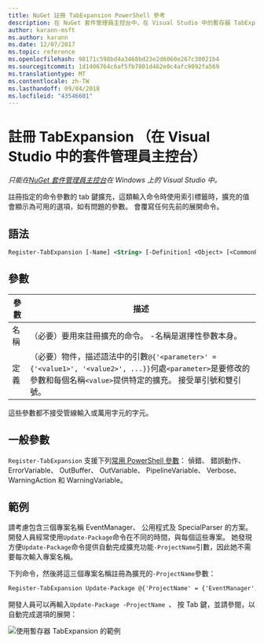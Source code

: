 ```yaml
---
title: NuGet 註冊 TabExpansion PowerShell 參考
description: 在 NuGet 套件管理員主控台中，在 Visual Studio 中的暫存器 TabExpansion PowerShell 命令參考。
author: karann-msft
ms.author: karann
ms.date: 12/07/2017
ms.topic: reference
ms.openlocfilehash: 98171c598bd4a3468bd23e2d6060e267c38021b4
ms.sourcegitcommit: 1d1406764c6af5fb7801d462e0c4afc9092fa569
ms.translationtype: MT
ms.contentlocale: zh-TW
ms.lasthandoff: 09/04/2018
ms.locfileid: "43546601"
---
```

# <a name="register-tabexpansion-package-manager-console-in-visual-studio"></a>註冊 TabExpansion （在 Visual Studio 中的套件管理員主控台）

*只能在[NuGet 套件管理員主控台](package-manager-console.md)在 Windows 上的 Visual Studio 中。*

註冊指定的命令參數的 tab 鍵擴充，這類輸入命令時使用索引標籤時，擴充的值會顯示為可用的選項，如有問題的參數。 會覆寫任何先前的展開命令。

## <a name="syntax"></a>語法

```ps
Register-TabExpansion [-Name] <String> [-Definition] <Object> [<CommonParameters>]
```

## <a name="parameters"></a>參數

| 參數 | 描述 |
| --- | --- |
| 名稱 | （必要）要用來註冊擴充的命令。 -名稱是選擇性參數本身。 |
| 定義 | （必要）物件，描述語法中的引數`@{'<parameter>' = {'<value1>', '<value2>', ...}}`何處`<parameter>`是要修改的參數和每個名稱`<value>`提供特定的擴充。 接受單引號和雙引號。 |

這些參數都不接受管線輸入或萬用字元的字元。

## <a name="common-parameters"></a>一般參數

`Register-TabExpansion` 支援下列[常用 PowerShell 參數](http://go.microsoft.com/fwlink/?LinkID=113216)： 偵錯、 錯誤動作、 ErrorVariable、 OutBuffer、 OutVariable、 PipelineVariable、 Verbose、 WarningAction 和 WarningVariable。

## <a name="examples"></a>範例

請考慮包含三個專案名稱 EventManager、 公用程式及 SpecialParser 的方案。 開發人員經常使用`Update-Package`命令在不同的時間，與每個這些專案。 她發現方便`Update-Package`命令提供自動完成擴充功能`-ProjectName`引數，因此她不需要每次輸入專案名稱。 

下列命令，然後將這三個專案名稱註冊為擴充的`-ProjectName`參數：

```ps
Register-TabExpansion Update-Package @{'ProjectName' = {'EventManager', 'Utilities', 'SpecialParser'}}    
```

開發人員可以再輸入`Update-Package -ProjectName `、 按 Tab 鍵，並請參閱，以自動完成選項的展開：

![使用暫存器 TabExpansion 的範例](media/Register-TabExpansion-Example.png)
